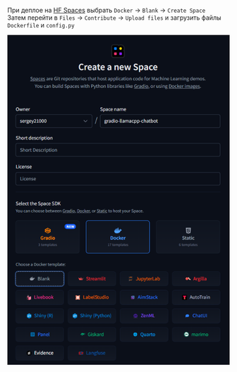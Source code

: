 
При деплое на [HF Spaces](https://huggingface.co/spaces) выбрать `Docker` -> `Blank` -> `Create Space`  
Затем перейти в `Files` -> `Contribute` -> `Upload files` и загрузить файлы `Dockerfile` и `config.py`

![HF Spaces deploy](./hf-spaces-deploy.png)